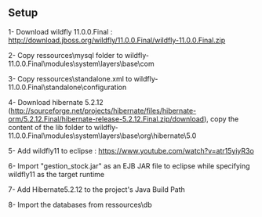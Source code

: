 ## Setup

1- Download wildfly 11.0.0.Final : http://download.jboss.org/wildfly/11.0.0.Final/wildfly-11.0.0.Final.zip

2- Copy ressources\mysql folder to wildfly-11.0.0.Final\modules\system\layers\base\com

3- Copy ressources\standalone.xml to wildfly-11.0.0.Final\standalone\configuration

4- Download hibernate 5.2.12 (http://sourceforge.net/projects/hibernate/files/hibernate-orm/5.2.12.Final/hibernate-release-5.2.12.Final.zip/download), copy the content of the lib folder to wildfly-11.0.0.Final\modules\system\layers\base\org\hibernate\5.0 

5- Add wildfly11 to eclipse : https://www.youtube.com/watch?v=atr15yiyR3o

6- Import "gestion_stock.jar" as an EJB JAR file to eclipse while specifying wildfly11 as the target runtime

7- Add Hibernate5.2.12 to the project's Java Build Path

8- Import the databases from ressources\db
